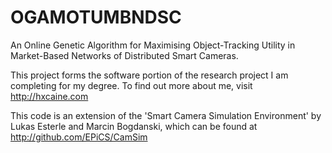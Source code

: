 OGAMOTUMBNDSC
=============

An Online Genetic Algorithm for Maximising Object-Tracking Utility in Market-Based Networks of Distributed Smart Cameras.

This project forms the software portion of the research project I am completing for my degree. To find out more about me, visit http://hxcaine.com

This code is an extension of the 'Smart Camera Simulation Environment' by Lukas Esterle and Marcin Bogdanski, which can be found at http://github.com/EPiCS/CamSim
